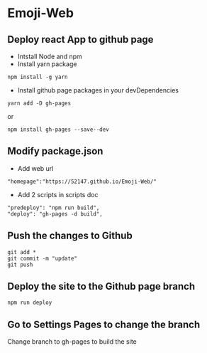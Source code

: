# Emoji-Web

## Deploy react App to github page
- Intstall Node and npm
- Install yarn package

```
npm install -g yarn
```
- Install github page packages in your devDependencies
```
yarn add -D gh-pages
```
or 
```
npm install gh-pages --save--dev
```

## Modify package.json

- Add web url
```
"homepage":"https://52147.github.io/Emoji-Web/"
```
- Add 2 scripts in scripts doc

```
"predeploy": "npm run build",
"deploy": "gh-pages -d build",
```
## Push the changes to Github
```
git add *
git commit -m "update"
git push
```

## Deploy the site to the Github page branch
```
npm run deploy
```
## Go to Settings Pages to change the branch
Change branch to gh-pages to build the site

